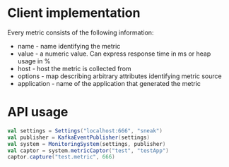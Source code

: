 Client implementation
=====================
Every metric consists of the following information:
* name - name identifying the metric
* value - a numeric value. Can express response time in ms or heap usage in % 
* host - host the metric is collected from
* options - map describing arbitrary attributes identifying metric source
* application - name of the application that generated the metric

API usage
=========
```scala
val settings = Settings("localhost:666", "sneak")
val publisher = KafkaEventPublisher(settings)
val system = MonitoringSystem(settings, publisher)
val captor = system.metricCaptor("test", "testApp")
captor.capture("test.metric", 666)
```
